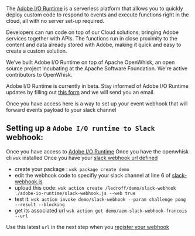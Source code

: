 
The [Adobe I/O Runtime](https://www.adobe.io/apis/cloudplatform/runtime.html) is a serverless platform 
that allows you to quickly deploy custom code 
to respond to events and execute functions right in the cloud, all with no server set-up required.

Developers can run code on top of our Cloud solutions, bringing Adobe services together with APIs. 
The functions run in close proximity to the content and data already stored with Adobe,
 making it quick and easy to create a custom solution.

We’ve built Adobe I/O Runtime on top of Apache OpenWhisk, 
an open source project incubating at the Apache Software Foundation. We're active contributors to OpenWhisk.

Adobe I/O Runtime is currently in beta. 
Stay informed of Adobe I/O Runtime updates by filling out [this form](https://adobeio.typeform.com/to/RWhT8Y) and we will send you an email.

Once you have access here is a way to set up your event webhook that will forward events payload to your slack channel

## Setting up a `Adobe I/O runtime to Slack` webhook: 

Once you have access to [Adobe I/O Runtime](https://www.adobe.io/apis/cloudplatform/runtime.html) 
Once you have the openwhisk cli `wsk` installed
Once you have your [slack webhook url defined](https://api.slack.com/incoming-webhooks)

* create your package :  `wsk package create demo`
* edit the webhook code to specifiy your slack channel at line 6 of [slack-webhook.js](adobe-io-runtime/slack-webhook.js)
* upload this code: `wsk action create /ledroff/demo/slack-webhook ./adobe-io-runtime/slack-webhook.js --web true`
* test it:  `wsk action invoke demo/slack-webhook --param challenge pong --result --blocking`
* get its associated url `wsk action get demo/aem-slack-webhook-francois --url`


Use this latest `url` in the next step when you [register your webhook](3.aem-event-registration.md)